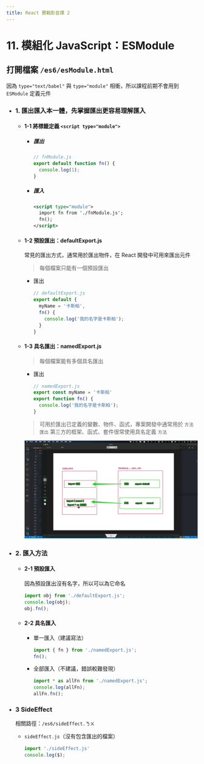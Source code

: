 ```yaml
---
title: React 實戰影音課 2
---
```


# 11. 模組化 JavaScript：ESModule
## 打開檔案 `/es6/esModule.html`
  因為 `type="text/babel"` 與 `type="module"` 相衝，所以課程前期不會用到 `ESModule` 定義元件
  - ### 1. 匯出匯入本一體，先掌握匯出更容易理解匯入

    - #### 1-1 將標籤定義 `<script type="module">`
      - ##### 匯出
        ```ts
        // fnModule.js
        export default function fn() {
          console.log(1);
        }
        ```

      - ##### 匯入
        ```xml
        <script type="module">
          import fn from './fnModule.js';
          fn();
        </script>
        ```

    - #### 1-2 預設匯出：defaultExport.js
      常見的匯出方式，通常用於匯出物件，在 React 開發中可用來匯出元件
      > 每個檔案只能有一個預設匯出
      - 匯出
        ```ts
        // defaultExport.js
        export default {
          myName = '卡斯柏',
          fn() {
            console.log('我的名字是卡斯柏');
          }
        }
        ```

    - #### 1-3 具名匯出：namedExport.js
      > 每個檔案能有多個具名匯出
      - 匯出
        ```ts
        // namedExport.js
        export const myName = '卡斯柏'
        export function fn() {
          console.log('我的名字是卡斯柏');
        }
        ```

      > 可用於匯出已定義的變數、物件、函式，專案開發中通常用於 `方法匯出`
      > 第三方的框架、函式、套件很常使用具名定義 `方法`

      ![hexschoolReact1-2-11-1](../img/1/hexschoolReact1-2-11-1.png)

  - ### 2. 匯入方法
    - #### 2-1 預設匯入
      因為預設匯出沒有名字，所以可以為它命名
      ```ts
      import obj from './defaultExport.js';
      console.log(obj);
      obj.fn();
      ```


    - #### 2-2 具名匯入
      - 單一匯入（建議寫法）
        ```ts
        import { fn } from './namedExport.js';
        fn();
        ```


      - 全部匯入（不建議，錯誤較難發現）
        ```ts
        import * as allFn from './namedExport.js';
        console.log(allFn);
        allFn.fn();
        ```


  - ### 3 SideEffect
    相關路徑：`/es6/sideEffect.ㄋㄨ`
    - `sideEffect.js`（沒有包含匯出的檔案）
      ```ts
      import './sideEffect.js'
      console.log($);
      ```
